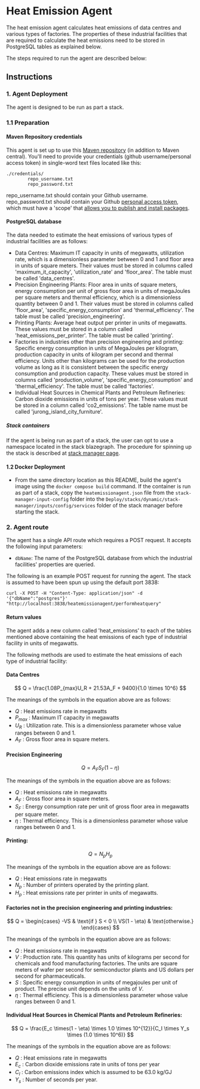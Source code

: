 # Heat Emission Agent

The heat emission agent calculates heat emissions of data centres and various types of factories. The properties of these industrial facilities that are required to calculate the heat emissions need to be stored in PostgreSQL tables as explained below. 



The steps required to run the agent are described below:

## Instructions

### 1. Agent Deployment

The agent is designed to be run as part a stack.  


### 1.1 Preparation

#### Maven Repository credentials

This agent is set up to use this [Maven repository](https://maven.pkg.github.com/cambridge-cares/TheWorldAvatar/) (in addition to Maven central). You'll need to provide your credentials (github username/personal access token) in single-word text files located like this:
```
./credentials/
        repo_username.txt
        repo_password.txt
```
repo_username.txt should contain your Github username. repo_password.txt should contain your Github [personal access token](https://docs.github.com/en/github/authenticating-to-github/creating-a-personal-access-token),
which must have a 'scope' that [allows you to publish and install packages](https://docs.github.com/en/packages/working-with-a-github-packages-registry/working-with-the-apache-maven-registry#authenticating-to-github-packages).


#### PostgreSQL database

The data needed to estimate the heat emissions of various types of industrial facilities are as follows:

- Data Centres: Maximum IT capacity in units of megawatts, utilization rate, which is a dimensionless parameter between 0 and 1 and floor area in units of square meters. Their values must be stored in columns called 'maximum_it_capacity', 'utilization_rate' and 'floor_area'. The table must be called 'data_centres'.
- Precision Engineering Plants: Floor area in units of square meters, energy consumption per unit of gross floor area in units of megaJoules per square meters and thermal efficiency, which is a dimensionless quantity between 0 and 1. Their values must be stored in columns called 'floor_area', 'specific_energy_consumption' and 'thermal_efficiency'. The table must be called 'precision_engineering'.
- Printing Plants: Average heat output per printer in units of megawatts. These values must be stored in a column called 'heat_emissions_per_printer'. The table must be called 'printing'.
- Factories in industries other than precision engineering and printing: Specific energy consumption in units of MegaJoules per kilogram, production capacity in units of kilogram per second and thermal efficiency. Units other than kilograms can be used for the production volume as long as it is consistent between the specific energy consumption and production capacity. These values must be stored in columns called 'production_volume', 'specific_energy_consumption' and 'thermal_efficiency'. The table must be called 'factories'.
- Individual Heat Sources in Chemical Plants and Petroleum Refineries: Carbon dioxide emissions in units of tons per year. These values must be stored in a column called 'co2_emissions'. The table name must be called 'jurong_island_city_furniture'.   




##### Stack containers
If the agent is being run as part of a stack, the user can opt to use a namespace located in the stack blazegraph. The procedure for spinning up the stack is described at [stack manager page](https://github.com/cambridge-cares/TheWorldAvatar/tree/main/Deploy/stacks/dynamic/stack-manager).

#### 1.2 Docker Deployment

- From the same directory location as this README, build the agent's image using the `docker compose build` command. If the container is run as part of a stack, copy the `heatemissionagent.json` file from the `stack-manager-input-config` folder into the `Deploy/stacks/dynamic/stack-manager/inputs/config/services` folder of the stack manager before starting the stack.


### 2. Agent route

The agent has a single API route which requires a POST request. It accepts the following input parameters:

- ```dbName```: The name of the PostgreSQL database from which the industrial facilities' properties are queried. 

The following is an example POST request for running the agent. The stack is assumed to have been spun up using the default port 3838:

```
curl -X POST -H "Content-Type: application/json" -d '{"dbName":"postgres"}'  "http://localhost:3838/heatemissionagent/performheatquery"
```




#### Return values 


The agent adds a new column called 'heat_emissions' to each of the tables mentioned above containing the heat emissions of each type of industrial facility in units of megawatts.

The following methods are used to estimate the heat emissions of each type of industrial facility:

#### Data Centres

$$ Q = \frac{1.08P_{max}U_R + 21.53A_F + 9400}{1.0 \times 10^6} $$


The meanings of the symbols in the equation above are as follows:

  - $Q$ : Heat emissions rate in megawatts
  - $P_{max}$ : Maximum IT capacity in megawatts
  - $U_R$ : Utilization rate. This is a dimensionless parameter whose value ranges between 0 and 1.
  - $A_F$ : Gross floor area in square meters. 



#### Precision Engineering

$$ Q = A_FS_F(1 - \eta) $$

The meanings of the symbols in the equation above are as follows:

  - $Q$ : Heat emissions rate in megawatts
  - $A_F$ : Gross floor area in square meters.
  - $S_F$ : Energy consumption rate per unit of gross floor area in megawatts per square meter.
   - $\eta$ : Thermal efficiency. This is a dimensionless parameter whose value ranges between 0 and 1.


#### Printing:

$$ Q = N_pH_p $$

The meanings of the symbols in the equation above are as follows:

  - $Q$ : Heat emissions rate in megawatts
  - $N_p$ : Number of printers operated by the printing plant.
  - $H_p$ : Heat emissions rate per printer in units of megawatts.
 
#### Factories not in the precision engineering and printing industries:

$$ Q = \begin{cases}
    -VS & \text{if } S < 0  \\
    VS(1 - \eta) & \text{otherwise.}
\end{cases} $$

The meanings of the symbols in the equation above are as follows:

  - $Q$ : Heat emissions rate in megawatts
  - $V$ : Production rate. This quantity has units of kilograms per second for chemicals and food manufacturing factories. The units are square meters of wafer per second for semiconductor plants and US dollars per second for pharmaceuticals.
  - $S$ : Specific energy consumption in units of megajoules per unit of product. The precise unit depends on the units of $V$.
  - $\eta$ : Thermal efficiency. This is a dimensionless parameter whose value ranges between 0 and 1.

#### Individual Heat Sources in Chemical Plants and Petroleum Refineries:

$$ Q = \frac{E_c \times(1 - \eta) \times 1.0 \times 10^{12}}{C_I \times Y_s \times (1.0 \times 10^6)} $$


The meanings of the symbols in the equation above are as follows:

  - $Q$ : Heat emissions rate in megawatts
  - $E_c$ : Carbon dioxide emissions rate in units of tons per year
  - $C_I$ : Carbon emissions index which is assumed to be 63.0 kg/GJ
  - $Y_s$ : Number of seconds per year.

